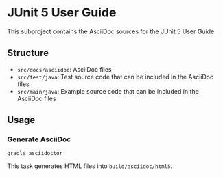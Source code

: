 # JUnit 5 User Guide

This subproject contains the AsciiDoc sources for the JUnit 5 User Guide.

## Structure

- `src/docs/asciidoc`: AsciiDoc files
- `src/test/java`: Test source code that can be included in the AsciiDoc files
- `src/main/java`: Example source code that can be included in the AsciiDoc files

## Usage

### Generate AsciiDoc

```
gradle asciidoctor
```

This task generates HTML files into `build/asciidoc/html5`.
